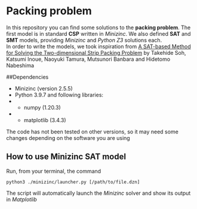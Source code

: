 # Packing problem

In this repository you can find some solutions to the **packing problem**. The first model is in standard **CSP** written in *Minizinc*. We also defined **SAT** and **SMT** models, providing *Minizinc* and *Python Z3* solutions each. <br>
In order to write the models, we took inspiration from [A SAT-based Method for Solving the Two-dimensional Strip Packing Problem](http://ceur-ws.org/Vol-451/paper16soh.pdf) by Takehide Soh, Katsumi Inoue, Naoyuki Tamura, Mutsunori Banbara and Hidetomo Nabeshima

##Dependencies

- Minizinc (version 2.5.5)
- Python 3.9.7 and following libraries:
- - numpy (1.20.3)
- - matplotlib (3.4.3)

The code has not been tested on other versions, so it may need some changes depending on the software you are using

## How to use Minizinc SAT model

Run, from your terminal, the command

```python3 ./minizinc/launcher.py [/path/to/file.dzn]```

The script will automatically launch the *Minizinc* solver and show its output in *Matplotlib*